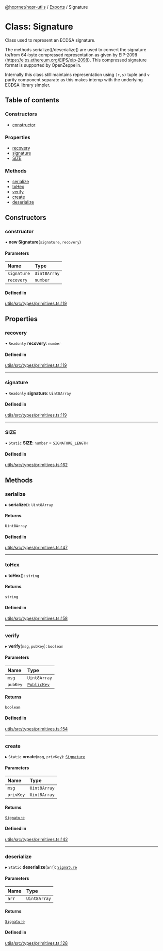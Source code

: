[@hoprnet/hopr-utils](../README.md) / [Exports](../modules.md) / Signature

# Class: Signature

Class used to represent an ECDSA signature.

The methods serialize()/deserialize() are used to convert the signature
to/from 64-byte compressed representation as given by EIP-2098 (https://eips.ethereum.org/EIPS/eip-2098).
This compressed signature format is supported by OpenZeppelin.

Internally this class still maintains representation using `(r,s)` tuple and `v` parity component separate
as this makes interop with the underlying ECDSA library simpler.

## Table of contents

### Constructors

- [constructor](Signature.md#constructor)

### Properties

- [recovery](Signature.md#recovery)
- [signature](Signature.md#signature)
- [SIZE](Signature.md#size)

### Methods

- [serialize](Signature.md#serialize)
- [toHex](Signature.md#tohex)
- [verify](Signature.md#verify)
- [create](Signature.md#create)
- [deserialize](Signature.md#deserialize)

## Constructors

### constructor

• **new Signature**(`signature`, `recovery`)

#### Parameters

| Name | Type |
| :------ | :------ |
| `signature` | `Uint8Array` |
| `recovery` | `number` |

#### Defined in

[utils/src/types/primitives.ts:119](https://github.com/hoprnet/hoprnet/blob/master/packages/utils/src/types/primitives.ts#L119)

## Properties

### recovery

• `Readonly` **recovery**: `number`

#### Defined in

[utils/src/types/primitives.ts:119](https://github.com/hoprnet/hoprnet/blob/master/packages/utils/src/types/primitives.ts#L119)

___

### signature

• `Readonly` **signature**: `Uint8Array`

#### Defined in

[utils/src/types/primitives.ts:119](https://github.com/hoprnet/hoprnet/blob/master/packages/utils/src/types/primitives.ts#L119)

___

### SIZE

▪ `Static` **SIZE**: `number` = `SIGNATURE_LENGTH`

#### Defined in

[utils/src/types/primitives.ts:162](https://github.com/hoprnet/hoprnet/blob/master/packages/utils/src/types/primitives.ts#L162)

## Methods

### serialize

▸ **serialize**(): `Uint8Array`

#### Returns

`Uint8Array`

#### Defined in

[utils/src/types/primitives.ts:147](https://github.com/hoprnet/hoprnet/blob/master/packages/utils/src/types/primitives.ts#L147)

___

### toHex

▸ **toHex**(): `string`

#### Returns

`string`

#### Defined in

[utils/src/types/primitives.ts:158](https://github.com/hoprnet/hoprnet/blob/master/packages/utils/src/types/primitives.ts#L158)

___

### verify

▸ **verify**(`msg`, `pubKey`): `boolean`

#### Parameters

| Name | Type |
| :------ | :------ |
| `msg` | `Uint8Array` |
| `pubKey` | [`PublicKey`](PublicKey.md) |

#### Returns

`boolean`

#### Defined in

[utils/src/types/primitives.ts:154](https://github.com/hoprnet/hoprnet/blob/master/packages/utils/src/types/primitives.ts#L154)

___

### create

▸ `Static` **create**(`msg`, `privKey`): [`Signature`](Signature.md)

#### Parameters

| Name | Type |
| :------ | :------ |
| `msg` | `Uint8Array` |
| `privKey` | `Uint8Array` |

#### Returns

[`Signature`](Signature.md)

#### Defined in

[utils/src/types/primitives.ts:142](https://github.com/hoprnet/hoprnet/blob/master/packages/utils/src/types/primitives.ts#L142)

___

### deserialize

▸ `Static` **deserialize**(`arr`): [`Signature`](Signature.md)

#### Parameters

| Name | Type |
| :------ | :------ |
| `arr` | `Uint8Array` |

#### Returns

[`Signature`](Signature.md)

#### Defined in

[utils/src/types/primitives.ts:128](https://github.com/hoprnet/hoprnet/blob/master/packages/utils/src/types/primitives.ts#L128)
